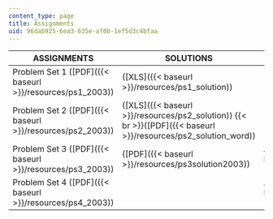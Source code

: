 ```yaml
---
content_type: page
title: Assignments
uid: 96dab925-6ea3-635e-af0b-1ef5d3c4bfaa
---
```


| ASSIGNMENTS | SOLUTIONS | SUPPORTING FILES |
| --- | --- | --- |
| Problem Set 1 ([PDF]({{< baseurl >}}/resources/ps1_2003)) | ([XLS]({{< baseurl >}}/resources/ps1_solution)) | &nbsp; |
| Problem Set 2 ([PDF]({{< baseurl >}}/resources/ps2_2003)) | ([XLS]({{< baseurl >}}/resources/ps2_solution))  {{< br >}}([PDF]({{< baseurl >}}/resources/ps2_solution_word)) | &nbsp; |
| Problem Set 3 ([PDF]({{< baseurl >}}/resources/ps3_2003)) | ([PDF]({{< baseurl >}}/resources/ps3solution2003)) | Additional Data ([XLS]({{< baseurl >}}/resources/ps3_2003_data)) |
| Problem Set 4 ([PDF]({{< baseurl >}}/resources/ps4_2003)) | &nbsp; | Additional Data ([XLS]({{< baseurl >}}/resources/ps4_2003_data))
